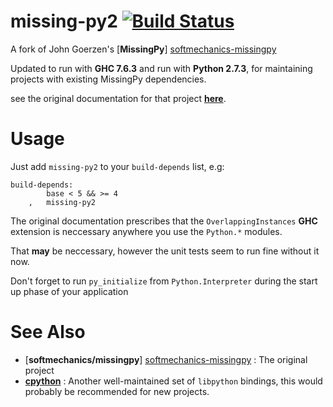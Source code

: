 # missing-py2 [![Build Status](https://travis-ci.org/domdere/missing-py2.png?branch=master)](https://travis-ci.org/domdere/missing-py2)

A fork of John Goerzen's [**MissingPy**] [softmechanics-missingpy]

Updated to run with **GHC 7.6.3** and run with **Python 2.7.3**, for maintaining projects with existing MissingPy dependencies.

see the original documentation for that project [**here**](./MissingPy.md).

# Usage

Just add `missing-py2` to your `build-depends` list, e.g:

    build-depends:
            base < 5 && >= 4
        ,   missing-py2

The original documentation prescribes that the `OverlappingInstances` **GHC** extension is neccessary anywhere you use the `Python.*` modules.

That **may** be neccessary, however the unit tests seem to run fine without it now.

Don't forget to run `py_initialize` from `Python.Interpreter` during the start up phase of your application

# See Also

-   [**softmechanics/missingpy**] [softmechanics-missingpy] : The original project
-   [**cpython**](http://hackage.haskell.org/package/cpython "cpython on hackage") : Another well-maintained set of `libpython` bindings,
    this would probably be recommended for new projects.


[softmechanics-missingpy]: https://github.com/softmechanics/missingpy "softmechanics/missingpy on GitHub.com"
